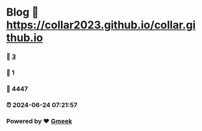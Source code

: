 # Blog :link: https://collar2023.github.io/collar.github.io 
### :page_facing_up: [3](https://collar2023.github.io/collar.github.io/tag.html) 
### :speech_balloon: 1 
### :hibiscus: 4447 
### :alarm_clock: 2024-06-24 07:21:57 
### Powered by :heart: [Gmeek](https://github.com/Meekdai/Gmeek)

